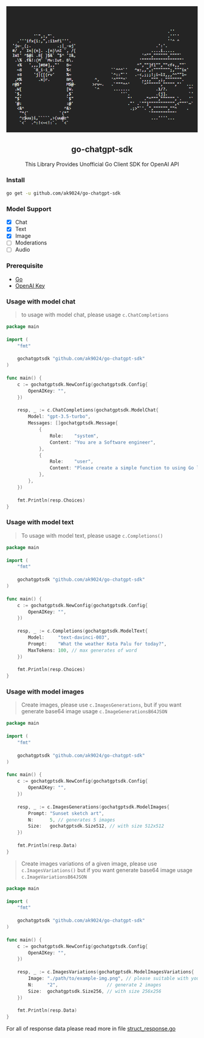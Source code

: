 <div align="center">
    <img src="./assets/go-chatgpt-sdk.png" />
    <h2>go-chatgpt-sdk</h2>
    <p>This Library Provides Unofficial Go Client SDK for OpenAI API</p>

</div>

### Install

```bash
go get -u github.com/ak9024/go-chatgpt-sdk
```

### Model Support

- [x] Chat
- [x] Text
- [x] Image
- [ ] Moderations
- [ ] Audio

### Prerequisite

- [Go](https://go.dev/doc/install)
- [OpenAI Key](https://platform.openai.com/account/api-keys)

### Usage with model chat

> to usage with model chat, please usage `c.ChatCompletions`

```go
package main

import (
	"fmt"

	gochatgptsdk "github.com/ak9024/go-chatgpt-sdk"
)

func main() {
	c := gochatgptsdk.NewConfig(gochatgptsdk.Config{
		OpenAIKey: "",
	})

	resp, _ := c.ChatCompletions(gochatgptsdk.ModelChat{
		Model: "gpt-3.5-turbo",
		Messages: []gochatgptsdk.Message{
			{
				Role:    "system",
				Content: "You are a Software engineer",
			},
			{
				Role:    "user",
				Content: "Please create a simple function to using Go language",
			},
		},
	})

	fmt.Println(resp.Choices)
}
```

### Usage with model text

> To usage with model text, please usage `c.Completions()`

```go
package main

import (
	"fmt"

	gochatgptsdk "github.com/ak9024/go-chatgpt-sdk"
)

func main() {
	c := gochatgptsdk.NewConfig(gochatgptsdk.Config{
		OpenAIKey: "",
	})

	resp, _ := c.Completions(gochatgptsdk.ModelText{
		Model:     "text-davinci-003",
		Prompt:    "What the weather Kota Palu for today?",
		MaxTokens: 100, // max generates of word
	})

	fmt.Println(resp.Choices)
}
```

### Usage with model images

> Create images, please use `c.ImagesGenerations`, but if you want generate base64 image usage `c.ImageGenerationsB64JSON`

```go
package main

import (
	"fmt"

	gochatgptsdk "github.com/ak9024/go-chatgpt-sdk"
)

func main() {
	c := gochatgptsdk.NewConfig(gochatgptsdk.Config{
		OpenAIKey: "",
	})

	resp, _ := c.ImagesGenerations(gochatgptsdk.ModelImages{
		Prompt: "Sunset sketch art",
		N:      5, // generates 5 images
		Size:   gochatgptsdk.Size512, // with size 512x512
	})

	fmt.Println(resp.Data)
}
```

> Create images variations of a given image, please use `c.ImagesVariations()` but if you want generate base64 image usage `c.ImageVariationsB64JSON`

```go
package main

import (
	"fmt"

	gochatgptsdk "github.com/ak9024/go-chatgpt-sdk"
)

func main() {
	c := gochatgptsdk.NewConfig(gochatgptsdk.Config{
		OpenAIKey: "",
	})

	resp, _ := c.ImagesVariations(gochatgptsdk.ModelImagesVariations{
		Image: "./path/to/example-img.png", // please suitable with your path image
		N:     "2",                  // generate 2 images
		Size:  gochatgptsdk.Size256, // with size 256x256
	})

	fmt.Println(resp.Data)
}
```

For all of response data please read more in file [struct_response.go](./struct_response.go)
